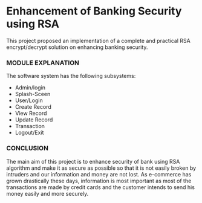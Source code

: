 # Enhancement of Banking Security using RSA

This project proposed an implementation of a complete and practical RSA encrypt/decrypt
solution on enhancing banking security.

### MODULE EXPLANATION
The software system has the following subsystems:
- Admin/login
- Splash-Sceen
- User/Login
- Create Record
- View Record
- Update Record
- Transaction
- Logout/Exit

### CONCLUSION
The main aim of this project is to enhance security of bank using RSA algorithm and make
it as secure as possible so that it is not easily broken by intruders and our information
and money are not lost. As e-commerce has grown drastically these days, information is
most important as most of the transactions are made by credit cards and the customer intends
to send his money easily and more securely.
